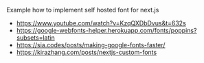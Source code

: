 Example how to implement self hosted font for next.js

* https://www.youtube.com/watch?v=KzqQXDbDvus&t=632s
* https://google-webfonts-helper.herokuapp.com/fonts/poppins?subsets=latin
* https://sia.codes/posts/making-google-fonts-faster/
* https://kirazhang.com/posts/nextjs-custom-fonts
